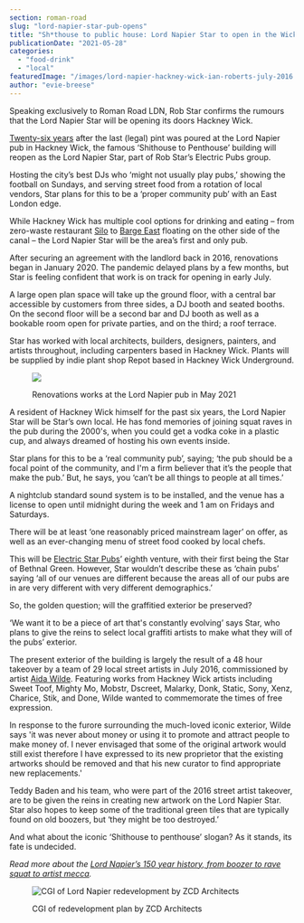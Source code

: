 ```yaml
---
section: roman-road
slug: "lord-napier-star-pub-opens"
title: "Sh*thouse to public house: Lord Napier Star to open in the Wick this August"
publicationDate: "2021-05-28"
categories: 
  - "food-drink"
  - "local"
featuredImage: "/images/lord-napier-hackney-wick-ian-roberts-july-2016.jpg"
author: "evie-breese"
---
```


Speaking exclusively to Roman Road LDN, Rob Star confirms the rumours that the Lord Napier Star will be opening its doors Hackney Wick.

[Twenty-six years](https://romanroadlondon.com/hackney-wick-street-art-wall-campaign/) after the last (legal) pint was poured at the Lord Napier pub in Hackney Wick, the famous ‘Shithouse to Penthouse’ building will reopen as the Lord Napier Star, part of Rob Star’s Electric Pubs group. 

Hosting the city’s best DJs who ‘might not usually play pubs,’ showing the football on Sundays, and serving street food from a rotation of local vendors, Star plans for this to be a ‘proper community pub’ with an East London edge. 

While Hackney Wick has multiple cool options for drinking and eating – from zero-waste restaurant [Silo](https://romanroadlondon.com/doug-mcmaster-silo-wine-bar/) to [Barge East](https://romanroadlondon.com/barge-east-restaurant-hackney-wick/) floating on the other side of the canal – the Lord Napier Star will be the area’s first and only pub. 

After securing an agreement with the landlord back in 2016, renovations began in January 2020. The pandemic delayed plans by a few months, but Star is feeling confident that work is on track for opening in early July. 

A large open plan space will take up the ground floor, with a central bar accessible by customers from three sides, a DJ booth and seated booths. On the second floor will be a second bar and DJ booth as well as a bookable room open for private parties, and on the third; a roof terrace.

Star has worked with local architects, builders, designers, painters, and artists throughout, including carpenters based in Hackney Wick. Plants will be supplied by indie plant shop Repot based in Hackney Wick Underground.

<figure>

![](/images/Lord-Napier-Star-before-1024x683.jpg)

<figcaption>

Renovations works at the Lord Napier pub in May 2021

</figcaption>

</figure>

A resident of Hackney Wick himself for the past six years, the Lord Napier Star will be Star’s own local. He has fond memories of joining squat raves in the pub during the 2000's, when you could get a vodka coke in a plastic cup, and always dreamed of hosting his own events inside.

Star plans for this to be a ‘real community pub’, saying; ‘the pub should be a focal point of the community, and I'm a firm believer that it’s the people that make the pub.’ But, he says, you ‘can’t be all things to people at all times.’ 

A nightclub standard sound system is to be installed, and the venue has a license to open until midnight during the week and 1 am on Fridays and Saturdays. 

There will be at least ‘one reasonably priced mainstream lager’ on offer, as well as an ever-changing menu of street food cooked by local chefs. 

This will be [Electric Star Pubs](https://electricstarpubs.co.uk)’ eighth venture, with their first being the Star of Bethnal Green. However, Star wouldn’t describe these as ‘chain pubs’ saying ‘all of our venues are different because the areas all of our pubs are in are very different with very different demographics.’

So, the golden question; will the graffitied exterior be preserved? 

‘We want it to be a piece of art that's constantly evolving’ says Star, who plans to give the reins to select local graffiti artists to make what they will of the pubs’ exterior.

The present exterior of the building is largely the result of a 48 hour takeover by a team of 29 local street artists in July 2016, commissioned by artist [Aida Wilde](https://aidawilde.bigcartel.com/). Featuring works from Hackney Wick artists including Sweet Toof, Mighty Mo, Mobstr, Dscreet, Malarky, Donk, Static, Sony, Xenz, Charice, Stik, and Done, Wilde wanted to commemorate the times of free expression.

In response to the furore surrounding the much-loved iconic exterior, Wilde says 'it was never about money or using it to promote and attract people to make money of. I never envisaged that some of the original artwork would still exist therefore I have expressed to its new proprietor that the existing artworks should be removed and that his new curator to find appropriate new replacements.' 

Teddy Baden and his team, who were part of the 2016 street artist takeover, are to be given the reins in creating new artwork on the Lord Napier Star. Star also hopes to keep some of the traditional green tiles that are typically found on old boozers, but ‘they might be too destroyed.’

And what about the iconic ‘Shithouse to penthouse’ slogan? As it stands, its fate is undecided.

_Read more about the [Lord Napier’s 150 year history, from boozer to rave squat to artist mecca](https://romanroadlondon.com/lord-napier-pub-hackney-wick-history/)._

<figure>

![CGI of Lord Napier redevelopment by ZCD Architects](/images/Lord-napier-redevelopment-cgi-zcd-architects-1024x683.jpg)

<figcaption>

CGI of redevelopment plan by ZCD Architects

</figcaption>

</figure>
